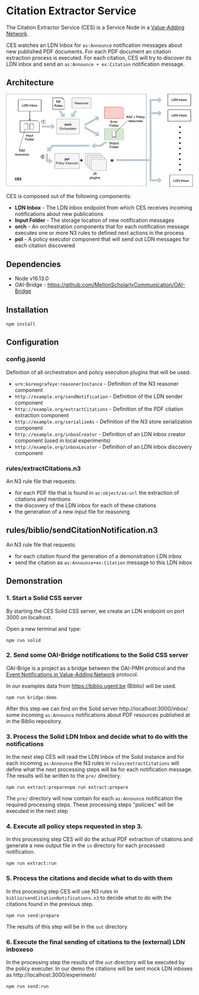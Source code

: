 # Citation Extractor Service

The Citation Extractor Service (CES) is a Service Node in a [Value-Adding Network](https://www.eventnotifications.net).

CES watches an LDN Inbox for `as:Announce` notification messages about new published PDF documents. For each PDF document an citation extraction process is executed. For each citation, CES will try to discover its LDN inbox and send an `as:Announce + ex:Citation` notification message.

## Architecture

<img src="documentation/ces_architecture.png">

CES is composed out of the following components:

- **LDN Inbox** - The LDN inbox endpoint from which CES receives incoming notifications about new publications
- **Input Folder** - The storage location of new notification messages
- **orch** - An orchestration components that for each notification message executes one or more N3 rules to defined next actions in the process
- **pol** - A policy executor component that will send out LDN messages for each citation discovered

## Dependencies

- Node v16.13.0
- OAI-Bridge - https://github.com/MellonScholarlyCommunication/OAI-Bridge

## Installation

```
npm install
```

## Configuration

### config.jsonld

Definition of all orchestration and policy execution plugins that will be used.

- `urn:koreografeye:reasonerInstance` - Definition of the N3 reasoner component
- `http://example.org/sendNotification` - Definition of the LDN sender component
- `http://example.org/extractCitations` - Definition of the PDF citation extraction component
- `http://example.org/serializeAs` - Definition of the N3 store serialization component
- `http://example.org/inboxCreator` - Definition of an LDN inbox creator component (used in local experiments)
- `http://example.org/inboxLocator` - Definition of an LDN inbox discovery component

### rules/extractCitations.n3

An N3 rule file that requests:
 
- for each PDF file that is found in `as:object/as:url` the extraction of citations and mentions 
- the discovery of the LDN inbox for each of these citations
- the generation of a new input file for reasoning

## rules/biblio/sendCitationNotification.n3

An N3 rule file that requests:

- for each citation found the generation of a demonstration LDN inbox
- send the citation as `as:Announce+ex:Citation` message to this LDN inbox

## Demonstration

### 1. Start a Solid CSS server

By starting the CES Solid CSS server, we create an LDN endpoint on port 3000 on localhost.

Open a new terminal and type:

```
npm run solid
```

### 2. Send some OAI-Bridge notifications to the Solid CSS server

OAI-Brige is a project as a bridge between the OAI-PMH protocol and the [Event Notifications in Value-Adding Network](https://www.eventnotifications.net) protocol.

In our examples data from https://biblio.ugent.be (Biblio) will be used.

```
npm run bridge:demo
```

After this step we can find on the Solid server http://localhost:3000/inbox/ some incoming 
`as:Announce` notifications about PDF resources published at in the Biblio repository.

### 3. Process the Solid LDN Inbox and decide what to do with the notifications

In the next step CES will read the LDN Inbox of the Solid instance and for each incoming
`as:Announce` the N3 rules in `rules/extractCitations` will define what the next processing
steps will be for each notification message. The results will be written to the `pre/` directory.

```
npm run extract:preparenpm run extract:prepare
```

The `pre/` directory will now contain for each `as:Announce` notification the required
processing steps. These processing steps "policies" will be executed in the next step

### 4. Execute all policy steps requested in step 3.

In this processing step CES will do the actual PDF extraction of citations and generate a
new output file in the `in` directory for each processed notification.

```
npm run extract:run
```

### 5. Process the citations and decide what to do with them

In this procesing step CES will use N3 rules in `biblio/sendCitationNotifications.n3` to 
decide what to do with the citations found in the previous step.

```
npm run send:prepare
```

The results of this step will be in the `out` directory.

### 6. Execute the final sending of citations to the (external) LDN inboxeso

In the processing step the results of the `out` directory will be executed by the 
policy executer. In our demo the citations will be sent mock LDN inboxes as
http://localhost:3000/experiment/

```
npm run send:run
```